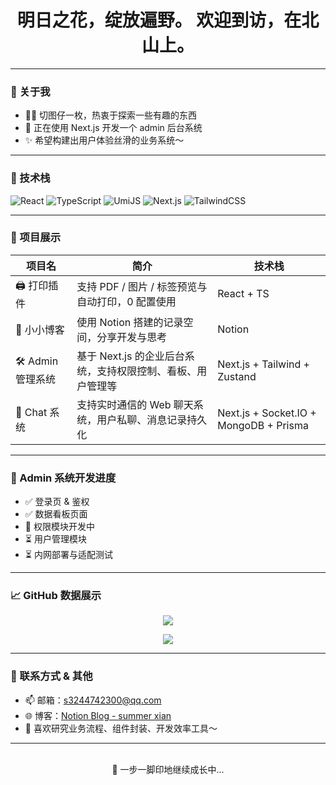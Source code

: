 <div align="center">
  <h1>  明日之花，绽放遍野。
  欢迎到访，在北山上。</h1>
</div>

---

### 🧸 关于我

- 🧑‍💻 切图仔一枚，热衷于探索一些有趣的东西
- 🚀 正在使用 Next.js 开发一个 admin 后台系统
- ✨ 希望构建出用户体验丝滑的业务系统～

---

### 🧰 技术栈

![React](https://img.shields.io/badge/React-61DAFB?style=flat-square&logo=react)
![TypeScript](https://img.shields.io/badge/TypeScript-3178C6?style=flat-square&logo=typescript)
![UmiJS](https://img.shields.io/badge/UmiJS-F53F3F?style=flat-square&logo=ant-design)
![Next.js](https://img.shields.io/badge/Next.js-000000?style=flat-square&logo=nextdotjs)
![TailwindCSS](https://img.shields.io/badge/TailwindCSS-38B2AC?style=flat-square&logo=tailwind-css)

---

### 🔧 项目展示

| 项目名 | 简介 | 技术栈 |
|--------|------|--------|
| 🖨️ 打印插件 | 支持 PDF / 图片 / 标签预览与自动打印，0 配置使用 | React + TS |
| 🧁 小小博客 | 使用 Notion 搭建的记录空间，分享开发与思考 | Notion |
| 🛠️ Admin 管理系统 | 基于 Next.js 的企业后台系统，支持权限控制、看板、用户管理等 | Next.js + Tailwind + Zustand |
| 💬 Chat 系统 | 支持实时通信的 Web 聊天系统，用户私聊、消息记录持久化 | Next.js + Socket.IO + MongoDB + Prisma |

---

### 📌 Admin 系统开发进度

- ✅ 登录页 & 鉴权
- ✅ 数据看板页面
- 🔧 权限模块开发中
- ⏳ 用户管理模块
- ⏳ 内网部署与适配测试

---

### 📈 GitHub 数据展示

<p align="center">
  <img src="https://github-readme-stats.vercel.app/api?username=summer-like-coding&show_icons=true&theme=tokyonight&hide_title=true" />
</p>

<p align="center">
  <img src="https://github-readme-streak-stats.herokuapp.com/?user=summer-like-coding&theme=tokyonight" />
</p>

---

### 🌸 联系方式 & 其他

- 📫 邮箱：s3244742300@qq.com
- 🌐 博客：[Notion Blog - summer xian](https://summerxian58.notion.site/summer-Xian-s-Blog-1b79f7c23e3680a1ab17e799cc85f90b?pvs=74)  
- 🎯 喜欢研究业务流程、组件封装、开发效率工具～

---

<div align="center">
  <br />
  🐾 一步一脚印地继续成长中...
</div>
